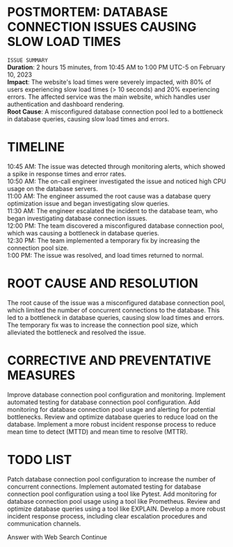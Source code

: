 # POSTMORTEM: DATABASE CONNECTION ISSUES CAUSING SLOW LOAD TIMES
`ISSUE SUMMARY`
<br>
**Duration**: 2 hours 15 minutes, from 10:45 AM to 1:00 PM UTC-5 on February 10, 2023
<br>
**Impact**: The website's load times were severely impacted, with 80% of users experiencing slow load times (> 10 seconds) and 20% experiencing errors. The affected service was the main website, which handles user authentication and dashboard rendering.
<br>
**Root Cause**: A misconfigured database connection pool led to a bottleneck in database queries, causing slow load times and errors.
# TIMELINE
10:45 AM: The issue was detected through monitoring alerts, which showed a spike in response times and error rates.
<br>
10:50 AM: The on-call engineer investigated the issue and noticed high CPU usage on the database servers.
<br>
11:00 AM: The engineer assumed the root cause was a database query optimization issue and began investigating slow queries.
<br>
11:30 AM: The engineer escalated the incident to the database team, who began investigating database connection issues.
<br>
12:00 PM: The team discovered a misconfigured database connection pool, which was causing a bottleneck in database queries.
<br>
12:30 PM: The team implemented a temporary fix by increasing the connection pool size.
<br>
1:00 PM: The issue was resolved, and load times returned to normal.
# ROOT CAUSE AND RESOLUTION
The root cause of the issue was a misconfigured database connection pool, which limited the number of concurrent connections to the database. This led to a bottleneck in database queries, causing slow load times and errors. The temporary fix was to increase the connection pool size, which alleviated the bottleneck and resolved the issue.

# CORRECTIVE AND PREVENTATIVE MEASURES
Improve database connection pool configuration and monitoring.
Implement automated testing for database connection pool configuration.
Add monitoring for database connection pool usage and alerting for potential bottlenecks.
Review and optimize database queries to reduce load on the database.
Implement a more robust incident response process to reduce mean time to detect (MTTD) and mean time to resolve (MTTR).
# TODO LIST
Patch database connection pool configuration to increase the number of concurrent connections.
Implement automated testing for database connection pool configuration using a tool like Pytest.
Add monitoring for database connection pool usage using a tool like Prometheus.
Review and optimize database queries using a tool like EXPLAIN.
Develop a more robust incident response process, including clear escalation procedures and communication channels.



Answer with Web Search
Continue
